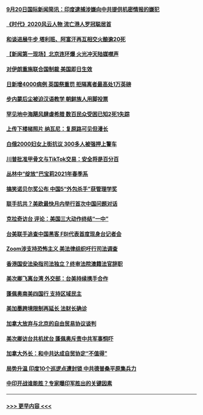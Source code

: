 #### [9月20日国际新闻简讯：印度逮捕涉嫌向中共提供机密情报的嫌犯](../pages/prog202/a102945320.md?t=09210402) 
#### [《时代》2020风云人物 流亡港人罗冠聪居首](../pages/prog202/a102945306.md?t=09210402) 
#### [和谈进展牛步 塔利班、阿富汗再互相交火酿逾20死](../pages/prog202/a102945260.md?t=09210402) 
#### [【新闻第一现场】北京连环爆 火光冲天陆媒噤声](../pages/prog202/a102945204.md?t=09210402) 
#### [对伊朗重施联合国制裁 美国即日生效](../pages/prog202/a102945173.md?t=09210402) 
#### [日新增4000病例 英国祭重罚 拒隔离者最高处1万英磅](../pages/prog202/a102945157.md?t=09210402) 
#### [步内蒙后尘被迫汉语教学 朝鲜族人用脚投票](../pages/prog202/a102945103.md?t=09210402) 
#### [罕见地中海飓风肆虐希腊 数百民众受困已知2死1失踪](../pages/prog202/a102945076.md?t=09210402) 
#### [上传下楼梯照片 纳瓦尼：复原路可见但漫长](../pages/prog202/a102945070.md?t=09210402) 
#### [白俄2000妇女上街抗议 300多人被强押上警车](../pages/prog202/a102945044.md?t=09210402) 
#### [川普批准甲骨文与TikTok交易：安全将是百分百](../pages/prog202/a102944990.md?t=09210402) 
#### [丛林中“绽放”巴宝莉2021年春季系](../pages/prog202/a102944890.md?t=09210402) 
#### [搞笑诺贝尔奖公布 中国5“外包杀手”获管理学奖](../pages/prog202/a102944873.md?t=09210402) 
#### [联手抗共？美欧最快月内举行首次中国问题对话](../pages/prog202/a102944855.md?t=09210402) 
#### [克拉奇访台 评论：美国三大动作终结“一中”](../pages/prog202/a102944832.md?t=09210402) 
#### [台美联手追查中国黑客 FBI代表首度现身台记者会](../pages/prog202/a102944764.md?t=09210402) 
#### [Zoom涉支持恐怖主义 美法律组织吁行司法调查](../pages/prog202/a102944589.md?t=09210402) 
#### [香港国安法染指司法独立？终审法院澳籍法官辞职](../pages/prog202/a102944583.md?t=09210402) 
#### [美次卿飞离台湾 外交部：台美持续携手合作](../pages/prog202/a102944706.md?t=09210402) 
#### [蓬佩奥南美四国行 支持区域民主](../pages/prog202/a102944717.md?t=09210402) 
#### [美加墨跨境限制再延长 法财长确诊](../pages/prog202/a102944709.md?t=09210402) 
#### [加拿大放弃与北京的自由贸易协议谈判](../pages/prog202/a102944697.md?t=09210402) 
#### [美次卿访台共机扰台 蓬佩奥斥责中共军事恫吓](../pages/prog202/a102944675.md?t=09210402) 
#### [加拿大外长：和中共达成自贸协定“不值得”](../pages/prog202/a102944514.md?t=09210402) 
#### [局势升温 印度10个巡逻点遭封锁 中共德普桑平原集兵力](../pages/prog202/a102944473.md?t=09210402) 
#### [中印开战谁能胜？专家曝印军胜出的关键因素](../pages/prog202/a102944488.md?t=09210402) 

----
#### [ >>> 更早内容 <<< ](../indexes/prog202-earlier.md)
